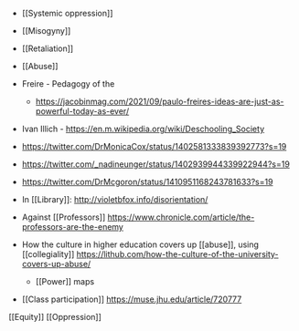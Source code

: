 - [[Systemic oppression]]
- [[Misogyny]]
- [[Retaliation]]
- [[Abuse]]

- Freire - Pedagogy of the
	-  https://jacobinmag.com/2021/09/paulo-freires-ideas-are-just-as-powerful-today-as-ever/
- Ivan Illich - https://en.m.wikipedia.org/wiki/Deschooling_Society
- https://twitter.com/DrMonicaCox/status/1402581333839392773?s=19
- https://twitter.com/_nadineunger/status/1402939944339922944?s=19
- https://twitter.com/DrMcgoron/status/1410951168243781633?s=19

- In [[Library]]: http://violetbfox.info/disorientation/

- Against [[Professors]] https://www.chronicle.com/article/the-professors-are-the-enemy

- How the culture in higher education covers up [[abuse]], using [[collegiality]] https://lithub.com/how-the-culture-of-the-university-covers-up-abuse/
	-  [[Power]] maps

- [[Class participation]] https://muse.jhu.edu/article/720777

[[Equity]] [[Oppression]]

